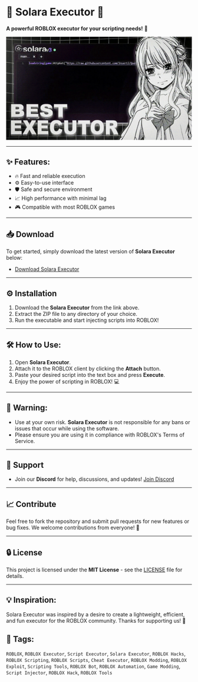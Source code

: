 # 🌊 Solara Executor 🌊
**A powerful ROBLOX executor for your scripting needs!** 🚀

![Solara Executor Preview](/assets/Solara.gif) <!-- Add your image link here -->

---

## ✨ Features:
- 🔥 Fast and reliable execution
- ⚙️ Easy-to-use interface
- 🛡️ Safe and secure environment
- 📈 High performance with minimal lag
- 🎮 Compatible with most ROBLOX games

---

## 📥 Download
To get started, simply download the latest version of **Solara Executor** below:

- [Download Solara Executor](https://your-download-link-here.com)

---

## ⚙️ Installation
1. Download the **Solara Executor** from the link above.
2. Extract the ZIP file to any directory of your choice.
3. Run the executable and start injecting scripts into ROBLOX!

---

## 🛠️ How to Use:
1. Open **Solara Executor**.
2. Attach it to the ROBLOX client by clicking the **Attach** button.
3. Paste your desired script into the text box and press **Execute**.
4. Enjoy the power of scripting in ROBLOX! 💻

---

## 🚨 Warning:
- Use at your own risk. **Solara Executor** is not responsible for any bans or issues that occur while using the software.
- Please ensure you are using it in compliance with ROBLOX's Terms of Service.

---

## 💬 Support
- Join our **Discord** for help, discussions, and updates!
  [Join Discord](https://your-discord-invite-link-here.com)

---

## 📈 Contribute
Feel free to fork the repository and submit pull requests for new features or bug fixes. We welcome contributions from everyone! 🙌

---

## 🔒 License
This project is licensed under the **MIT License** - see the [LICENSE](LICENSE) file for details.

---

## 💡 Inspiration:
Solara Executor was inspired by a desire to create a lightweight, efficient, and fun executor for the ROBLOX community. Thanks for supporting us! 🌊

## 📌 Tags:
`ROBLOX`, `ROBLOX Executor`, `Script Executor`, `Solara Executor`, `ROBLOX Hacks`, `ROBLOX Scripting`, `ROBLOX Scripts`, `Cheat Executor`, `ROBLOX Modding`, `ROBLOX Exploit`, `Scripting Tools`, `ROBLOX Bot`, `ROBLOX Automation`, `Game Modding`, `Script Injector`, `ROBLOX Hack`, `ROBLOX Tools`
